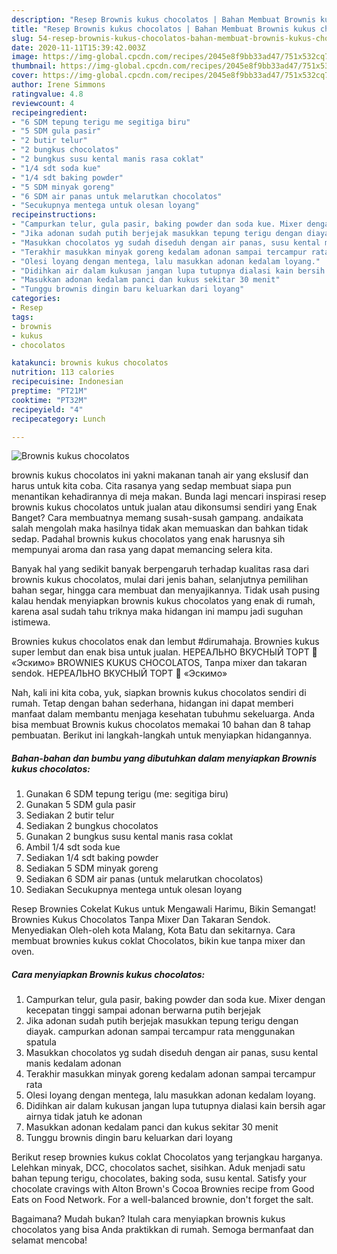 ```yaml
---
description: "Resep Brownis kukus chocolatos | Bahan Membuat Brownis kukus chocolatos Yang Bisa Manjain Lidah"
title: "Resep Brownis kukus chocolatos | Bahan Membuat Brownis kukus chocolatos Yang Bisa Manjain Lidah"
slug: 54-resep-brownis-kukus-chocolatos-bahan-membuat-brownis-kukus-chocolatos-yang-bisa-manjain-lidah
date: 2020-11-11T15:39:42.003Z
image: https://img-global.cpcdn.com/recipes/2045e8f9bb33ad47/751x532cq70/brownis-kukus-chocolatos-foto-resep-utama.jpg
thumbnail: https://img-global.cpcdn.com/recipes/2045e8f9bb33ad47/751x532cq70/brownis-kukus-chocolatos-foto-resep-utama.jpg
cover: https://img-global.cpcdn.com/recipes/2045e8f9bb33ad47/751x532cq70/brownis-kukus-chocolatos-foto-resep-utama.jpg
author: Irene Simmons
ratingvalue: 4.8
reviewcount: 4
recipeingredient:
- "6 SDM tepung terigu me segitiga biru"
- "5 SDM gula pasir"
- "2 butir telur"
- "2 bungkus chocolatos"
- "2 bungkus susu kental manis rasa coklat"
- "1/4 sdt soda kue"
- "1/4 sdt baking powder"
- "5 SDM minyak goreng"
- "6 SDM air panas untuk melarutkan chocolatos"
- "Secukupnya mentega untuk olesan loyang"
recipeinstructions:
- "Campurkan telur, gula pasir, baking powder dan soda kue. Mixer dengan kecepatan tinggi sampai adonan berwarna putih berjejak"
- "Jika adonan sudah putih berjejak masukkan tepung terigu dengan diayak. campurkan adonan sampai tercampur rata menggunakan spatula"
- "Masukkan chocolatos yg sudah diseduh dengan air panas, susu kental manis kedalam adonan"
- "Terakhir masukkan minyak goreng kedalam adonan sampai tercampur rata"
- "Olesi loyang dengan mentega, lalu masukkan adonan kedalam loyang."
- "Didihkan air dalam kukusan jangan lupa tutupnya dialasi kain bersih agar airnya tidak jatuh ke adonan"
- "Masukkan adonan kedalam panci dan kukus sekitar 30 menit"
- "Tunggu brownis dingin baru keluarkan dari loyang"
categories:
- Resep
tags:
- brownis
- kukus
- chocolatos

katakunci: brownis kukus chocolatos 
nutrition: 113 calories
recipecuisine: Indonesian
preptime: "PT21M"
cooktime: "PT32M"
recipeyield: "4"
recipecategory: Lunch

---
```



![Brownis kukus chocolatos](https://img-global.cpcdn.com/recipes/2045e8f9bb33ad47/751x532cq70/brownis-kukus-chocolatos-foto-resep-utama.jpg)


brownis kukus chocolatos ini yakni makanan tanah air yang ekslusif dan harus untuk kita coba. Cita rasanya yang sedap membuat siapa pun menantikan kehadirannya di meja makan.
Bunda lagi mencari inspirasi resep brownis kukus chocolatos untuk jualan atau dikonsumsi sendiri yang Enak Banget? Cara membuatnya memang susah-susah gampang. andaikata salah mengolah maka hasilnya tidak akan memuaskan dan bahkan tidak sedap. Padahal brownis kukus chocolatos yang enak harusnya sih mempunyai aroma dan rasa yang dapat memancing selera kita.

Banyak hal yang sedikit banyak berpengaruh terhadap kualitas rasa dari brownis kukus chocolatos, mulai dari jenis bahan, selanjutnya pemilihan bahan segar, hingga cara membuat dan menyajikannya. Tidak usah pusing kalau hendak menyiapkan brownis kukus chocolatos yang enak di rumah, karena asal sudah tahu triknya maka hidangan ini mampu jadi suguhan istimewa.

Brownies kukus chocolatos enak dan lembut #dirumahaja. Brownies kukus super lembut dan enak bisa untuk jualan. НЕРЕАЛЬНО ВКУСНЫЙ ТОРТ 🍰 «Эскимо» BROWNIES KUKUS CHOCOLATOS, Tanpa mixer dan takaran sendok. НЕРЕАЛЬНО ВКУСНЫЙ ТОРТ 🍰 «Эскимо»


Nah, kali ini kita coba, yuk, siapkan brownis kukus chocolatos sendiri di rumah. Tetap dengan bahan sederhana, hidangan ini dapat memberi manfaat dalam membantu menjaga kesehatan tubuhmu sekeluarga. Anda bisa membuat Brownis kukus chocolatos memakai 10 bahan dan 8 tahap pembuatan. Berikut ini langkah-langkah untuk menyiapkan hidangannya.

<!--inarticleads1-->

##### Bahan-bahan dan bumbu yang dibutuhkan dalam menyiapkan Brownis kukus chocolatos:

1. Gunakan 6 SDM tepung terigu (me: segitiga biru)
1. Gunakan 5 SDM gula pasir
1. Sediakan 2 butir telur
1. Sediakan 2 bungkus chocolatos
1. Gunakan 2 bungkus susu kental manis rasa coklat
1. Ambil 1/4 sdt soda kue
1. Sediakan 1/4 sdt baking powder
1. Sediakan 5 SDM minyak goreng
1. Sediakan 6 SDM air panas (untuk melarutkan chocolatos)
1. Sediakan Secukupnya mentega untuk olesan loyang


Resep Brownies Cokelat Kukus untuk Mengawali Harimu, Bikin Semangat! Brownies Kukus Chocolatos Tanpa Mixer Dan Takaran Sendok. Menyediakan Oleh-oleh kota Malang, Kota Batu dan sekitarnya. Cara membuat brownies kukus coklat Chocolatos, bikin kue tanpa mixer dan oven. 

<!--inarticleads2-->

##### Cara menyiapkan Brownis kukus chocolatos:

1. Campurkan telur, gula pasir, baking powder dan soda kue. Mixer dengan kecepatan tinggi sampai adonan berwarna putih berjejak
1. Jika adonan sudah putih berjejak masukkan tepung terigu dengan diayak. campurkan adonan sampai tercampur rata menggunakan spatula
1. Masukkan chocolatos yg sudah diseduh dengan air panas, susu kental manis kedalam adonan
1. Terakhir masukkan minyak goreng kedalam adonan sampai tercampur rata
1. Olesi loyang dengan mentega, lalu masukkan adonan kedalam loyang.
1. Didihkan air dalam kukusan jangan lupa tutupnya dialasi kain bersih agar airnya tidak jatuh ke adonan
1. Masukkan adonan kedalam panci dan kukus sekitar 30 menit
1. Tunggu brownis dingin baru keluarkan dari loyang


Berikut resep brownies kukus coklat Chocolatos yang terjangkau harganya. Lelehkan minyak, DCC, chocolatos sachet, sisihkan. Aduk menjadi satu bahan tepung terigu, chocolates, baking soda, susu kental. Satisfy your chocolate cravings with Alton Brown&#39;s Cocoa Brownies recipe from Good Eats on Food Network. For a well-balanced brownie, don&#39;t forget the salt. 

Bagaimana? Mudah bukan? Itulah cara menyiapkan brownis kukus chocolatos yang bisa Anda praktikkan di rumah. Semoga bermanfaat dan selamat mencoba!
